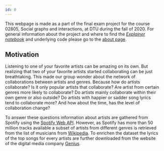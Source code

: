 ```yaml
---
id: 0
---
```


This webpage is made as a part of the final exam project for the course 02805, Social graphs and interactions, at DTU during the fall of 2020.
For general information about the project and where to find the [_Explainer notebook_]() and underlying code please go to the [about page](/about/).

## Motivation

Listening to one of your favorite artists can be amazing on its own.
But realizing that two of your favorite artists started collaborating can be just breathtaking.
This made our group wonder about the network of collaborations between artists and genres.
Because how do artists collaborate?
Is it only popular artists that collaborate?
Are artist from certain genres more likely to collaborate?
Do artists mainly collaborate within their own genre or also outside?
Do artists with happier or sadder song lyrics tend to collaborate more?
And how about the time, has the level of collaboration change?

To answer these questions information about artists are gathered from Spotify using the [Spotify Web API](https://developer.spotify.com/documentation/web-api/quick-start/).
However, as Spotify has more than 50 million tracks available a subset of artists from different genres is retrieved from the list of musicians from [Wikipedia](https://en.wikipedia.org/wiki/Lists_of_musicians).
To enrichen the dataset the lyrics of the top songs for every artists are further downloaded from the website of the digital media company [Genius](https://genius.com/).
